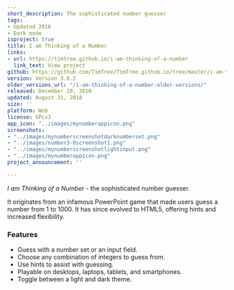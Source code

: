 ```yaml
---
short_description: The sophisticated number guesser
tags:
- Updated 2016
- Dark mode
isproject: true
title: I am Thinking of a Number
links:
- url: https://timtree.github.io/i-am-thinking-of-a-number
  link_text: View project
github: https://github.com/TimTree/TimTree.github.io/tree/master/i-am-thinking-of-a-number
version: Version 3.0.2
older_versions_url: "/i-am-thinking-of-a-number-older-versions/"
released: December 20, 2010
updated: August 31, 2018
size: ''
platform: Web
license: GPLv3
app_icon: "../images/mynumberappicon.png"
screenshots:
- "../images/mynumberscreenshotdarknumberset.png"
- "../images/number3-0screenshot1.png"
- "../images/mynumberscreenshotlightinput.png"
- "../images/mynumberappicon.png"
project_announcement: ''

---
```

_I am Thinking of a Number_ - the sophisticated number guesser.

It originates from an infamous PowerPoint game that made users guess a number from 1 to 1000. It has since evolved to HTML5, offering hints and increased flexibility.

### **Features**

* Guess with a number set or an input field.
* Choose any combination of integers to guess from.
* Use hints to assist with guessing.
* Playable on desktops, laptops, tablets, and smartphones.
* Toggle between a light and dark theme.